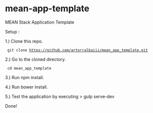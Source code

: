 # mean-app-template
MEAN Stack Application Template

Setup :

1.) Clone this repo.

<code> git clone https://github.com/artorralbaiii/mean_app_template.git </code>

2.) Go to the cloned directory. 

<code> cd mean_app_template </code>

3.) Run npm install.

4.) Run bower install.

5.) Test the application by executing > gulp serve-dev

Done!

